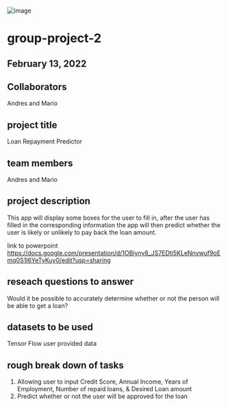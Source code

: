 ![image](https://user-images.githubusercontent.com/114365472/218619444-580f1aeb-e38c-401d-9f6d-13c2afdc0161.png)
# group-project-2

## February 13, 2022

## Collaborators

Andres and Mario

## project title
Loan Repayment Predictor

## team members
Andres and Mario


## project description
This app will display some boxes for the user to fill in, after the user has filled in the corresponding information the app will then predict whether the user is likely or unlikely to pay back the loan amount.

link to powerpoint https://docs.google.com/presentation/d/1OBiyny8_JS7EDti5KLeNnvwuf9oEmq0S1I6YeTyKuy0/edit?usp=sharing

## reseach questions to answer
Would it be possible to accurately determine whether or not the person will be able to get a loan?

## datasets to be used
Tensor Flow
user provided data

## rough break down of tasks
1. Allowing user to input Credit Score, Annual Income, Years of Employment, Number of repaid loans, & Desired Loan amount
2. Predict whether or not the user will be approved for the loan
